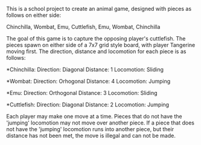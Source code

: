 This is a school project to create an animal game, designed with pieces as follows on either side:

Chinchilla, Wombat, Emu, Cuttlefish, Emu, Wombat, Chinchilla

The goal of this game is to capture the opposing player's cuttlefish. The pieces spawn on either side of a 7x7
grid style board, with player Tangerine moving first. The direction, distance and locomotion for each piece is
as follows:

 *Chinchilla:
     Direction: Diagonal
     Distance: 1
     Locomotion: Sliding
     
 *Wombat:
     Direction: Orhogonal
     Distance: 4
     Locomotion: Jumping
     
 *Emu:
     Direction: Orthogonal
     Distance: 3
     Locomotion: Sliding
     
 *Cuttlefish:
     Direction: Diagonal
     Distance: 2
     Locomotion: Jumping

Each player may make one move at a time. Pieces that do not have the 'jumping' locomotion may not move over another
piece. If a piece that does not have the 'jumping' locomotion runs into another piece, but their distance has not been
met, the move is illegal and can not be made.
